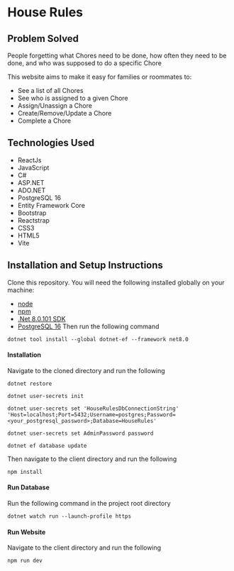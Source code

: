 # House Rules
## Problem Solved
People forgetting what Chores need to be done, how often they need to be done, and who was supposed to do a specific Chore

This website aims to make it easy for families or roommates to:
- See a list of all Chores
- See who is assigned to a given Chore
- Assign/Unassign a Chore
- Create/Remove/Update a Chore
- Complete a Chore

## Technologies Used
- ReactJs
- JavaScript
- C#
- ASP.NET
- ADO.NET
- PostgreSQL 16
- Entity Framework Core
- Bootstrap
- Reactstrap
- CSS3
- HTML5
- Vite

## Installation and Setup Instructions
Clone this repository. You will need the following installed globally on your machine:
- [node](https://github.com/nodejs/node)
- [npm](https://github.com/npm/cli)
- [.Net 8.0.101 SDK](https://dotnet.microsoft.com/en-us/download/dotnet/8.0)
- [PostgreSQL 16](https://www.enterprisedb.com/downloads/postgres-postgresql-downloads)
Then run the following command
```
dotnet tool install --global dotnet-ef --framework net8.0
```
#### Installation
Navigate to the cloned directory and run the following
```
dotnet restore
```
```
dotnet user-secrets init
```
```
dotnet user-secrets set 'HouseRulesDbConnectionString' 'Host=localhost;Port=5432;Username=postgres;Password=<your_postgresql_password>;Database=HouseRules'
```
```
dotnet user-secrets set AdminPassword password
```
```
dotnet ef database update
```
Then navigate to the client directory and run the following
```
npm install
```
#### Run Database
Run the following command in the project root directory
```
dotnet watch run --launch-profile https
```
#### Run Website
Navigate to the client directory and run the following
```
npm run dev
```
